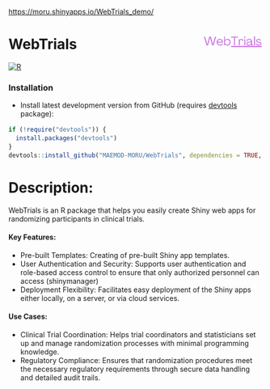 https://moru.shinyapps.io/WebTrials_demo/


# WebTrials <img src="man/figures/WebTrials.png" align="right" width="120" />

<!-- badges: start -->
[![R](https://img.shields.io/badge/R-%23276DC3.svg?logo=r&logoColor=white)](#)
<!-- badges: end -->
### Installation
* Install latest development version from GitHub (requires [devtools](https://github.com/hadley/devtools) package):

```r
if (!require("devtools")) {
  install.packages("devtools")
}
devtools::install_github("MAEMOD-MORU/WebTrials", dependencies = TRUE, build_vignettes = FALSE)
```
# Description: 
WebTrials is an R package that helps you easily create Shiny web apps for randomizing participants in clinical trials. 
#### Key Features:
*	Pre-built Templates: Creating of pre-built Shiny app templates.
*	User Authentication and Security: Supports user authentication and role-based access control to ensure that only authorized personnel can access (shinymanager)
*	Deployment Flexibility: Facilitates easy deployment of the Shiny apps either locally, on a server, or via cloud services.
#### Use Cases:
*	Clinical Trial Coordination: Helps trial coordinators and statisticians set up and manage randomization processes with minimal programming knowledge.
* Regulatory Compliance: Ensures that randomization procedures meet the necessary regulatory requirements through secure data handling and detailed audit trails.


